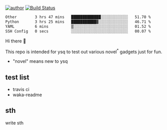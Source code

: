 [![author](https://img.shields.io/badge/author-ysq-green)](https://github.com/Yang-Shiqin)
[![Build Status](https://app.travis-ci.com/Yang-Shiqin/testall.svg?branch=main)](https://app.travis-ci.com/Yang-Shiqin/testall)

<!--START_SECTION:waka-->

```txt
Other        3 hrs 47 mins   █████████████░░░░░░░░░░░░   51.70 %
Python       3 hrs 25 mins   ███████████▓░░░░░░░░░░░░░   46.71 %
YAML         6 mins          ▒░░░░░░░░░░░░░░░░░░░░░░░░   01.52 %
SSH Config   0 secs          ░░░░░░░░░░░░░░░░░░░░░░░░░   00.07 %
```

<!--END_SECTION:waka-->

Hi there 👋

This repo is intended for ysq to test out various novel<sup>*</sup> gadgets just for fun.

- "novel" means new to ysq

## test list
- travis ci
- waka-readme


## sth
write sth

